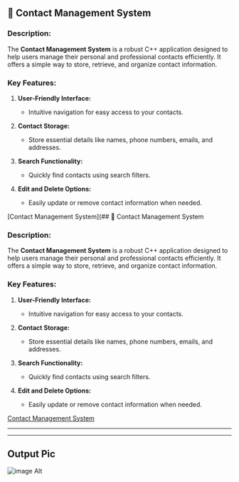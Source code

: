 ## 📇 Contact Management System

### Description:
The **Contact Management System** is a robust C++ application designed to help users manage their personal and professional contacts efficiently. It offers a simple way to store, retrieve, and organize contact information.

### Key Features:
1. **User-Friendly Interface:**
   - Intuitive navigation for easy access to your contacts.

2. **Contact Storage:**
   - Store essential details like names, phone numbers, emails, and addresses.

3. **Search Functionality:**
   - Quickly find contacts using search filters.

4. **Edit and Delete Options:**
   - Easily update or remove contact information when needed.

[Contact Management System](## 📇 Contact Management System

### Description:
The **Contact Management System** is a robust C++ application designed to help users manage their personal and professional contacts efficiently. It offers a simple way to store, retrieve, and organize contact information.

### Key Features:
1. **User-Friendly Interface:**
   - Intuitive navigation for easy access to your contacts.

2. **Contact Storage:**
   - Store essential details like names, phone numbers, emails, and addresses.

3. **Search Functionality:**
   - Quickly find contacts using search filters.

4. **Edit and Delete Options:**
   - Easily update or remove contact information when needed.

[Contact Management System]([path/to/image.jpg](https://github.com/programmingpioneer/Contact-Management-System/tree/adf332c9d9393904bacb272c98be788d3282f3d3/Contact%20Management%20System%20In%20Phyton%20With%20DataBase))



<hr><hr>
<h2>Output Pic</h2>

![image Alt]()
